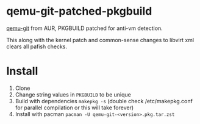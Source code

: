 # qemu-git-patched-pkgbuild
[qemu-git](https://www.archlinux.org/packages/extra/x86_64/qemu/) from AUR, PKGBUILD patched for anti-vm detection.

This along with the kernel patch and common-sense changes to libvirt xml clears all pafish checks.

# Install
1. Clone
1. Change string values in ``PKGBUILD`` to be unique
1. Build with dependencies ``makepkg -s`` (double check /etc/makepkg.conf for parallel compilation or this will take forever)
1. Install with pacman ``pacman -U qemu-git-<version>.pkg.tar.zst``

